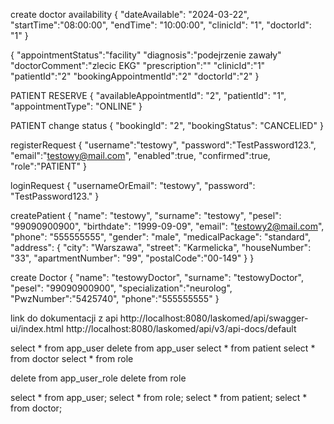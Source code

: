 create doctor availability
{
"dateAvailable": "2024-03-22",
"startTime":"08:00:00",
"endTime": "10:00:00",
"clinicId": "1",
"doctorId": "1"
}

{
 "appointmentStatus":"facility"
 "diagnosis":"podejrzenie zawały"
 "doctorComment":"zlecic EKG"
 "prescription":""
 "clinicId":"1"
 "patientId":"2"
 "bookingAppointmentId":"2"
 "doctorId":"2"
}

PATIENT RESERVE
{
"availableAppointmentId": "2",
"patientId": "1",
"appointmentType": "ONLINE"
}

PATIENT change status
{
"bookingId": "2",
"bookingStatus": "CANCELlED"
}

registerRequest
{
 "username":"testowy",
 "password":"TestPassword123.",
 "email":"testowy@mail.com",
 "enabled":true,
 "confirmed":true,
 "role":"PATIENT"
}

loginRequest
{
"usernameOrEmail": "testowy",
"password": "TestPassword123."
}

createPatient
{
"name": "testowy",
"surname": "testowy",
"pesel": "99090900900",
"birthdate": "1999-09-09",
"email": "testowy2@mail.com",
"phone": "555555555",
"gender": "male",
"medicalPackage": "standard",
"address": {
"city": "Warszawa",
"street": "Karmelicka",
"houseNumber": "33",
"apartmentNumber": "99",
"postalCode":"00-149"
}
}

create Doctor
{
"name": "testowyDoctor",
"surname": "testowyDoctor",
"pesel": "99090900900",
"specialization":"neurolog",
"PwzNumber":"5425740",
"phone":"555555555"
}

link do dokumentacji z api
http://localhost:8080/laskomed/api/swagger-ui/index.html
http://localhost:8080/laskomed/api/v3/api-docs/default

select * from app_user
delete from app_user
select * from patient
select * from doctor
select * from role

delete from app_user_role
delete from role

select * from app_user;
select * from role;
select * from patient;
select * from doctor;
